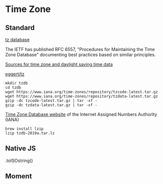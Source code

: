 # Time Zone

## Standard

[tz database](https://en.wikipedia.org/wiki/Tz_database#cite_note-3)

The IETF has published RFC 6557, "Procedures for Maintaining the Time Zone Database" documenting best practices based on similar principles.

[Sources for time zone and daylight saving time data](http://web.cs.ucla.edu/~eggert/tz/tz-link.htm)

[eggert/tz](https://github.com/eggert/tz)

```
mkdir tzdb
cd tzdb
wget https://www.iana.org/time-zones/repository/tzcode-latest.tar.gz
wget https://www.iana.org/time-zones/repository/tzdata-latest.tar.gz
gzip -dc tzcode-latest.tar.gz | tar -xf -
gzip -dc tzdata-latest.tar.gz | tar -xf -
```

[Time Zone Database website](https://www.iana.org/time-zones) of the Internet Assigned Numbers Authority (IANA)

```
brew install lzip
lzip tzdb-2019a.tar.lz

```

## Native JS

.toISOstring()

## Moment

